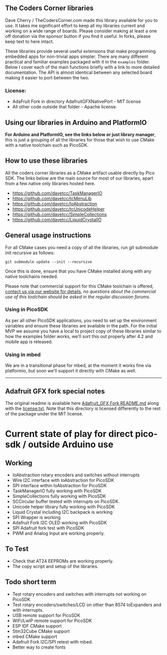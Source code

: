 ## The Coders Corner libraries

Dave Cherry / TheCodersCorner.com made this library available for you to use. It takes me significant effort to keep all my libraries current and working on a wide range of boards. Please consider making at least a one off donation via the sponsor button if you find it useful. In forks, please keep text to here intact.

These libraries provide several useful extensions that make programming embedded apps for non-trivial apps simpler. There are many different practical and familiar examples packaged with it in the `examples` folder. Below I cover each of the main functions briefly with a link to more detailed documentation. The API is almost identical between any selected board making it easier to port between the two.

### License:

* AdaFruit Fork in directory AdafruitGFXNativePort - MIT license
* All other code outside that folder - Apache license.

## Using our libraries in Arduino and PlatformIO

**For Arduino and PlatformIO, see the links below or just library manager**, this is just a grouping of all the libraries for those that wish to use CMake with a native toolchain such as PicoSDK.

## How to use these libraries

All the coders corner libraries as a CMake artifact usable directly by Pico SDK. The links below are the main source for most of our libraries, apart from a few native only libraries hosted here.

* https://github.com/davetcc/TaskManagerIO
* https://github.com/davetcc/tcMenuLib
* https://github.com/davetcc/IoAbstraction
* https://github.com/davetcc/tcUnicodeHelper
* https://github.com/davetcc/SimpleCollections
* https://github.com/davetcc/LiquidCrystalIO

## General usage instructions

For all CMake cases you need a copy of all the libraries, run git submodule init recursive as follows:

    git submodule update --init --recursive

Once this is done, ensure that you have CMake installed along with any native toolchains needed.

Please note that commercial support for this CMake toolchain is offered, [contact us via our website for details](https://www.thecoderscorner.com), _no questions about the commercial use of this toolchain should be asked in the regular discussion forums_.

### Using in PicoSDK

As per all other PicoSDK applications, you need to set up the environment variables and ensure these libraries are available in the path. For the initial MVP we assume you have a local to project copy of these libraries similar to how the examples folder works, we'll sort this out properly after 4.2 and mobile app is released.

### Using in mbed

We are in a transitional phase for mbed, at the moment it works fine via platformio, but soon we'll support it directly with CMake as well.

---

## Adafruit GFX fork special notes

The original readme is available here [Adafruit_GFX Fork README.md](AdafruitGFXNativePort%2FREADME.md) along with the [license.txt](AdafruitGFXNativePort%2Flicense.txt). Note that this directory is licensed differently to the rest of the package under the MIT license.

# Current state of play for direct pico-sdk / outside Arduino use

## Working

* IoAbstraction rotary encoders and switches without interrupts
* Wire I2C interface with IoAbstraction for PicoSDK
* SPI interface within IoAbstraction for PicoSDK
* TaskManagerIO fully working with PicoSDK
* SimpleCollections fully working with PicoSDK
* SCCircular buffer tested with interrupts on PicoSDK.
* Unicode helper library fully working with PicoSDK
* Liquid Crystal including I2C backpack is working
* SPI Wrapper is working
* Adafruit Fork I2C OLED working with PicoSDK
* SPI Adafruit fork test with PicoSDK
* PWM and Analog Input are working properly.
 
## To Test

* Check that AT24 EEPROMs are working properly.
* The copy script and setup of the libraries.

## Todo short term

* Test rotary encoders and switches with interrupts not working on PicoSDK
* Test rotary encoders/switches/LCD on other than 8574 IoExpanders and with interrupts.
* USB remote support for PicoSDK
* WiFi/LwIP remote support for PicoSDK
* ESP IDF CMake support
* Stm32Cube CMake support
* mbed CMake support
* Adafruit Fork I2C/SPI retest with mbed.
* Better way to create fonts
